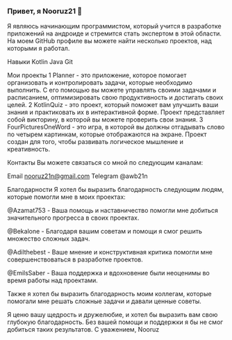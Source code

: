 ### Привет, я Nooruz21 👋
Я являюсь начинающим программистом, который учится в разработке приложений на андроиде и стремится стать экспертом в этой области. На моем GitHub профиле вы можете найти несколько проектов, над которыми я работал.

Навыки
Kotlin
Java
Git

Мои проекты
1 Planner  - это приложение, которое помогает организовать и контролировать задачи, которые необходимо выполнить. С его помощью вы можете управлять своими задачами и расписанием, оптимизировать свою продуктивность и достигать своих целей.
2 KotlinQuiz - это проект, который поможет вам улучшить ваши знания  и практиковать их в интерактивной форме. Проект представляет собой викторину, в которой вы можете проверить свои знания.
3 FourPicturesOneWord - это игра, в которой вы должны отгадывать слово по четырем картинкам, которые отображаются на экране. Проект создан для того, чтобы развивать логическое мышление и креативность.

Контакты
Вы можете связаться со мной по следующим каналам:

Email nooruz21n@gmail.com
Telegram @awb21n

Благодарности
Я хотел бы выразить благодарность следующим людям, которые помогли мне в моих проектах:
 
@Azamat753 - Ваша помощь и наставничество помогли мне добиться значительного прогресса в своих проектах.

@Bekalone -  Благодаря вашим советам и помощи я смог решить множество сложных задач.

@Adilthebest -  Ваше мнение и конструктивная критика помогли мне совершенствоваться в разработке проектов.

@EmilsSaber - Ваша поддержка и вдохновение были неоценимы во время работы над проектами.

Также я хотел бы выразить благодарность моим коллегам, которые помогали мне решать сложные задачи и давали ценные советы.

Я ценю вашу щедрость и дружелюбие, и хотел бы выразить вам свою глубокую благодарность. Без вашей помощи и поддержки я бы не смог добиться таких результатов.
С уважением,
Nooruz


